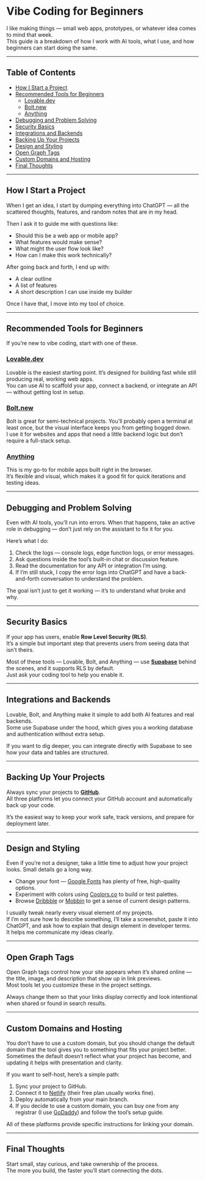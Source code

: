# Vibe Coding for Beginners

I like making things — small web apps, prototypes, or whatever idea comes to mind that week.  
This guide is a breakdown of how I work with AI tools, what I use, and how beginners can start doing the same.

---

## Table of Contents
- [How I Start a Project](#how-i-start-a-project)
- [Recommended Tools for Beginners](#recommended-tools-for-beginners)
  - [Lovable.dev](#lovabledev)
  - [Bolt.new](#boltnew)
  - [Anything](#anything)
- [Debugging and Problem Solving](#debugging-and-problem-solving)
- [Security Basics](#security-basics)
- [Integrations and Backends](#integrations-and-backends)
- [Backing Up Your Projects](#backing-up-your-projects)
- [Design and Styling](#design-and-styling)
- [Open Graph Tags](#open-graph-tags)
- [Custom Domains and Hosting](#custom-domains-and-hosting)
- [Final Thoughts](#final-thoughts)

---

## How I Start a Project

When I get an idea, I start by dumping everything into ChatGPT — all the scattered thoughts, features, and random notes that are in my head.

Then I ask it to guide me with questions like:
- Should this be a web app or mobile app?
- What features would make sense?
- What might the user flow look like?
- How can I make this work technically?

After going back and forth, I end up with:
- A clear outline  
- A list of features  
- A short description I can use inside my builder

Once I have that, I move into my tool of choice.

---

## Recommended Tools for Beginners

If you’re new to vibe coding, start with one of these.

### [Lovable.dev](https://lovable.dev/?via=maddie)

Lovable is the easiest starting point. It’s designed for building fast while still producing real, working web apps.  
You can use AI to scaffold your app, connect a backend, or integrate an API — without getting lost in setup.

### [Bolt.new](https://bolt.new/?rid=fnvgwa)

Bolt is great for semi-technical projects. You’ll probably open a terminal at least once, but the visual interface keeps you from getting bogged down.  
I use it for websites and apps that need a little backend logic but don’t require a full-stack setup.

### [Anything](https://www.createanything.com/?via=maddie)

This is my go-to for mobile apps built right in the browser.  
It’s flexible and visual, which makes it a good fit for quick iterations and testing ideas.

---

## Debugging and Problem Solving

Even with AI tools, you’ll run into errors. When that happens, take an active role in debugging — don’t just rely on the assistant to fix it for you.

Here’s what I do:
1. Check the logs — console logs, edge function logs, or error messages.  
2. Ask questions inside the tool’s built-in chat or discussion feature.  
3. Read the documentation for any API or integration I’m using.  
4. If I’m still stuck, I copy the error logs into ChatGPT and have a back-and-forth conversation to understand the problem.

The goal isn’t just to get it working — it’s to understand what broke and why.

---

## Security Basics

If your app has users, enable **Row Level Security (RLS)**.  
It’s a simple but important step that prevents users from seeing data that isn’t theirs.

Most of these tools — Lovable, Bolt, and Anything — use **[Supabase](https://supabase.com/)** behind the scenes, and it supports RLS by default.  
Just ask your coding tool to help you enable it.

---

## Integrations and Backends

Lovable, Bolt, and Anything make it simple to add both AI features and real backends.  
Some use Supabase under the hood, which gives you a working database and authentication without extra setup.

If you want to dig deeper, you can integrate directly with Supabase to see how your data and tables are structured.

---

## Backing Up Your Projects

Always sync your projects to **[GitHub](https://github.com/)**.  
All three platforms let you connect your GitHub account and automatically back up your code.

It’s the easiest way to keep your work safe, track versions, and prepare for deployment later.

---

## Design and Styling

Even if you’re not a designer, take a little time to adjust how your project looks. Small details go a long way.
- Change your font — [Google Fonts](https://fonts.google.com/) has plenty of free, high-quality options.  
- Experiment with colors using [Coolors.co](https://coolors.co/) to build or test palettes.  
- Browse [Dribbble](https://dribbble.com/) or [Mobbin](https://mobbin.com/) to get a sense of current design patterns.

I usually tweak nearly every visual element of my projects.  
If I’m not sure how to describe something, I’ll take a screenshot, paste it into ChatGPT, and ask how to explain that design element in developer terms.  
It helps me communicate my ideas clearly.

---

## Open Graph Tags

Open Graph tags control how your site appears when it’s shared online — the title, image, and description that show up in link previews.  
Most tools let you customize these in the project settings.

Always change them so that your links display correctly and look intentional when shared or found in search results.

---

## Custom Domains and Hosting

You don’t have to use a custom domain, but you should change the default domain that the tool gives you to something that fits your project better.  
Sometimes the default doesn’t reflect what your project has become, and updating it helps with presentation and clarity.

If you want to self-host, here’s a simple path:
1. Sync your project to GitHub.  
2. Connect it to [Netlify](https://www.netlify.com/) (their free plan usually works fine).  
3. Deploy automatically from your main branch.  
4. If you decide to use a custom domain, you can buy one from any registrar (I use [GoDaddy](https://www.godaddy.com/)) and follow the tool’s setup guide.

All of these platforms provide specific instructions for linking your domain.

---

## Final Thoughts

Start small, stay curious, and take ownership of the process.  
The more you build, the faster you’ll start connecting the dots.
